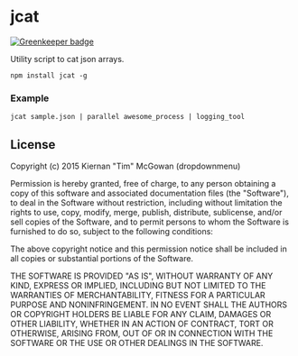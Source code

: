 # jcat

[![Greenkeeper badge](https://badges.greenkeeper.io/kiernanmcgowan/jcat.svg)](https://greenkeeper.io/)

Utility script to cat json arrays.

```
npm install jcat -g
```

### Example

```
jcat sample.json | parallel awesome_process | logging_tool
```

License
-------
Copyright (c) 2015 Kiernan "Tim" McGowan (dropdownmenu)

Permission is hereby granted, free of charge, to any person obtaining a copy of this software and associated documentation files (the "Software"), to deal in the Software without restriction, including without limitation the rights to use, copy, modify, merge, publish, distribute, sublicense, and/or sell copies of the Software, and to permit persons to whom the Software is furnished to do so, subject to the following conditions:

The above copyright notice and this permission notice shall be included in all copies or substantial portions of the Software.

THE SOFTWARE IS PROVIDED "AS IS", WITHOUT WARRANTY OF ANY KIND, EXPRESS OR IMPLIED, INCLUDING BUT NOT LIMITED TO THE WARRANTIES OF MERCHANTABILITY, FITNESS FOR A PARTICULAR PURPOSE AND NONINFRINGEMENT. IN NO EVENT SHALL THE AUTHORS OR COPYRIGHT HOLDERS BE LIABLE FOR ANY CLAIM, DAMAGES OR OTHER LIABILITY, WHETHER IN AN ACTION OF CONTRACT, TORT OR OTHERWISE, ARISING FROM, OUT OF OR IN CONNECTION WITH THE SOFTWARE OR THE USE OR OTHER DEALINGS IN THE SOFTWARE.
